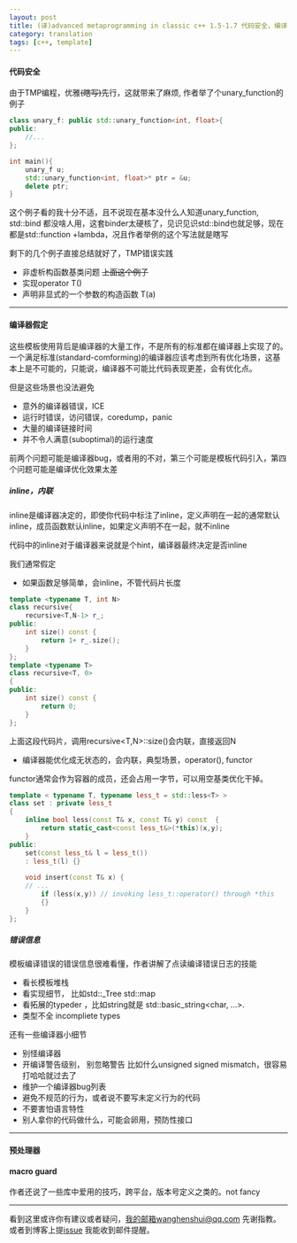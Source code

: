 ```yaml
---
layout: post
title: (译)advanced metaprogramming in classic c++ 1.5-1.7 代码安全，编译器约定，预处理器
category: translation
tags: [c++, template]
---
```


  

#### 代码安全

由于TMP编程，优雅~~(瞎写)~~先行，这就带来了麻烦, 作者举了个unary_function的例子

```c++
class unary_f: public std::unary_function<int, float>{
public:
    //...  
};

int main(){
    unary_f u;
    std::unary_function<int, float>* ptr = &u;
    delete ptr;
}
```

这个例子看的我十分不适，且不说现在基本没什么人知道unary_function, std::bind 都没啥人用，这套binder太硬核了，见识见识std::bind也就足够，现在都是std::function +lambda，况且作者举例的这个写法就是瞎写

剩下的几个例子直接总结就好了，TMP错误实践

- 非虚析构函数基类问题 ~~上面这个例子~~
- 实现operator T()
- 声明非显式的一个参数的构造函数 T(a)

---

#### 编译器假定

这些模板使用背后是编译器的大量工作，不是所有的标准都在编译器上实现了的。一个满足标准(standard-comforming)的编译器应该考虑到所有优化场景，这基本上是不可能的，只能说，编译器不可能比代码表现更差，会有优化点。

但是这些场景也没法避免

- 意外的编译器错误，ICE
- 运行时错误，访问错误，coredump，panic
- 大量的编译链接时间
- 并不令人满意(suboptimal)的运行速度

前两个问题可能是编译器bug，或者用的不对，第三个可能是模板代码引入，第四个问题可能是编译优化效果太差



##### inline，内联

inline是编译器决定的，即使你代码中标注了inline，定义声明在一起的通常默认inline，成员函数默认inline，如果定义声明不在一起，就不inline

代码中的inline对于编译器来说就是个hint，编译器最终决定是否inline

我们通常假定

- 如果函数足够简单，会inline，不管代码片长度

```c++
template <typename T, int N>
class recursive{
    recursive<T,N-1> r_;
public:
    int size() const {
        return 1+ r_.size();
    }
};
template <typename T>
class recursive<T, 0>
{
public:
    int size() const {
        return 0;
    }
};
```

上面这段代码片，调用recursive<T,N>::size()会内联，直接返回N

- 编译器能优化成无状态的，会内联，典型场景，operator(), functor

functor通常会作为容器的成员，还会占用一字节，可以用空基类优化干掉。

```c++
template < typename T, typename less_t = std::less<T> >
class set : private less_t
{
	inline bool less(const T& x, const T& y) const	{
		return static_cast<const less_t&>(*this)(x,y);
	}
public:
	set(const less_t& l = less_t())
	: less_t(l)	{}
	
	void insert(const T& x)	{
	// ...
		if (less(x,y)) // invoking less_t::operator() through *this
		{}
	}
};
```

##### 错误信息

模板编译错误的错误信息很难看懂，作者讲解了点读编译错误日志的技能

- 看长模板堆栈
- 看实现细节， 比如std::_Tree std::map
- 看拓展的typeder ，比如string就是 std::basic_string<char, ...>.
- 类型不全 incompliete types

还有一些编译器小细节

- 别怪编译器
- 开编译警告级别， 别忽略警告 比如什么unsigned signed mismatch，很容易打哈哈就过去了
- 维护一个编译器bug列表
- 避免不规范的行为，或者说不要写未定义行为的代码
- 不要害怕语言特性
- 别人拿你的代码做什么，可能会卵用，预防性接口

---

#### 预处理器

#### macro guard

作者还说了一些库中爱用的技巧，跨平台，版本号定义之类的。not fancy

---

看到这里或许你有建议或者疑问，我的邮箱wanghenshui@qq.com 先谢指教。或者到博客上提[issue](https://github.com/wanghenshui/wanghenshui.github.io/issues/new) 我能收到邮件提醒。

